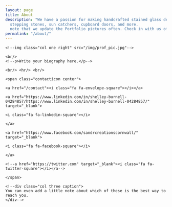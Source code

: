 ```yaml
---
layout: page
title: About
description: "We have a passion for making handcrafted stained glass decor, including
  stepping stones, sun catchers, cupboard doors, and more.              \n\n\nPlease
  note that we update the Portfolio pictures often. Check in with us often."
permalink: "/about/"
---
```

    <!--img class="col one right" src="/img/prof_pic.jpg"-->
    
    <br/>
    <!--p>Write your biography here.</p-->
    
    <br/> <hr/> <br/> 
    
    <span class="contacticon center">
    
    <a href="/contact"><i class="fa fa-envelope-square"></i></a>
    
    <a href="https://www.linkedin.com/in/shelley-burnell-04284857/https://www.linkedin.com/in/shelley-burnell-04284857/" target="_blank">
    
    <i class="fa fa-linkedin-square"></i>
    
    </a>
    
    <a href="https://www.facebook.com/sandrcreationscornwall/" target="_blank">
    
    <i class="fa fa-facebook-square"></i>
    
    </a>
    
    <!--a href="https://twitter.com" target="_blank"><i class="fa fa-twitter-square"></i></a--> 
    
    </span>
    
    <!--div class="col three caption">
    You can even add a little note about which of these is the best way to reach you.
    </div-->